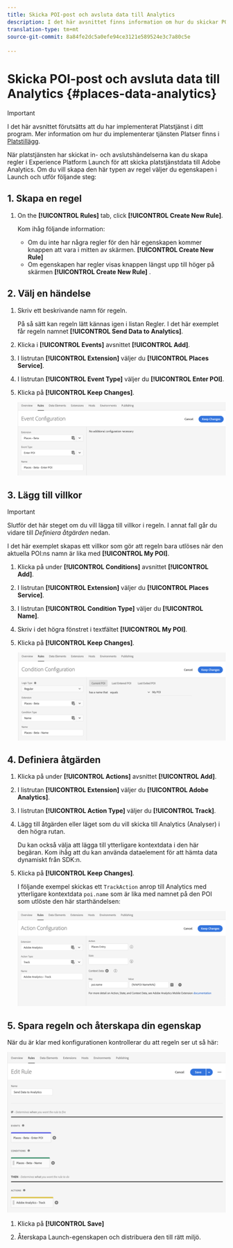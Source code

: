 ```yaml
---
title: Skicka POI-post och avsluta data till Analytics
description: I det här avsnittet finns information om hur du skickar POI-post och avslutar data till Analytics.
translation-type: tm+mt
source-git-commit: 8a84fe2dc5a0efe94ce3121e589524e3c7a80c5e

---
```



# Skicka POI-post och avsluta data till Analytics {#places-data-analytics}


>[!IMPORTANT]
>
>I det här avsnittet förutsätts att du har implementerat Platstjänst i ditt program. Mer information om hur du implementerar tjänsten Platser finns i [Platstillägg](/help/places-ext-aep-sdks/places-extension/places-extension.md).

När platstjänsten har skickat in- och avslutshändelserna kan du skapa regler i Experience Platform Launch för att skicka platstjänstdata till Adobe Analytics. Om du vill skapa den här typen av regel väljer du egenskapen i Launch och utför följande steg:

## 1. Skapa en regel

1. On the **[!UICONTROL Rules]** tab, click **[!UICONTROL Create New Rule]**.

   Kom ihåg följande information:

   * Om du inte har några regler för den här egenskapen kommer knappen att vara i mitten av skärmen. **[!UICONTROL Create New Rule]**
   * Om egenskapen har regler visas knappen längst upp till höger på skärmen **[!UICONTROL Create New Rule]** .

## 2. Välj en händelse

1. Skriv ett beskrivande namn för regeln.

   På så sätt kan regeln lätt kännas igen i listan Regler. I det här exemplet får regeln namnet **[!UICONTROL Send Data to Analytics]**.

1. Klicka i **[!UICONTROL Events]** avsnittet **[!UICONTROL Add]**.

1. I listrutan **[!UICONTROL Extension]** väljer du **[!UICONTROL Places Service]**.

1. I listrutan **[!UICONTROL Event Type]** väljer du **[!UICONTROL Enter POI]**.

1. Klicka på **[!UICONTROL Keep Changes]**.

   ![&quot;välj en händelse&quot;](/help/assets/pt-selectEvent.png)


## 3. Lägg till villkor

>[!IMPORTANT]
>
>Slutför det här steget om du vill lägga till villkor i regeln. I annat fall går du vidare till *Definiera åtgärden* nedan.

I det här exemplet skapas ett villkor som gör att regeln bara utlöses när den aktuella POI:ns namn är lika med **[!UICONTROL My POI]**.

1. Klicka på under **[!UICONTROL Conditions]** avsnittet **[!UICONTROL Add]**.

1. I listrutan **[!UICONTROL Extension]** väljer du **[!UICONTROL Places Service]**.

1. I listrutan **[!UICONTROL Condition Type]** väljer du **[!UICONTROL Name]**.

1. Skriv i det högra fönstret i textfältet **[!UICONTROL My POI]**.

1. Klicka på **[!UICONTROL Keep Changes]**.

   ![&quot;ange ett villkor&quot;](/help/assets/pt-setCondition.png)


## 4. Definiera åtgärden

1. Klicka på under **[!UICONTROL Actions]** avsnittet **[!UICONTROL Add]**.

1. I listrutan **[!UICONTROL Extension]** väljer du **[!UICONTROL Adobe Analytics]**.

1. I listrutan **[!UICONTROL Action Type]** väljer du **[!UICONTROL Track]**.

1. Lägg till åtgärden eller läget som du vill skicka till Analytics (Analyser) i den högra rutan.

   Du kan också välja att lägga till ytterligare kontextdata i den här begäran. Kom ihåg att du kan använda dataelement för att hämta data dynamiskt från SDK:n.

1. Klicka på **[!UICONTROL Keep Changes]**.

   I följande exempel skickas ett `TrackAction` anrop till Analytics med ytterligare kontextdata `poi.name` som är lika med namnet på den POI som utlöste den här starthändelsen:

   ![&quot;ange en åtgärd&quot;](/help/assets/pt-setAction.png)

## 5. Spara regeln och återskapa din egenskap

När du är klar med konfigurationen kontrollerar du att regeln ser ut så här:

![&quot;rule is created&quot;](/help/assets/pt-ruleComplete.png)

1. Klicka på **[!UICONTROL Save]**

1. Återskapa Launch-egenskapen och distribuera den till rätt miljö.
